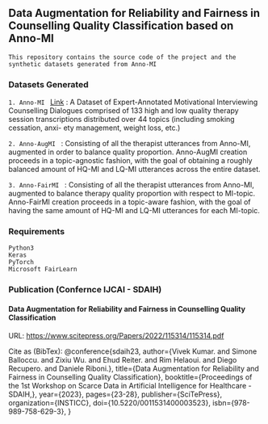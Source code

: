 ## Data Augmentation for Reliability and Fairness in Counselling Quality Classification based on Anno-MI 

```
This repository contains the source code of the project and the synthetic datasets generated from Anno-MI
```

### Datasets Generated 

```1. Anno-MI ``` [Link](https://github.com/vsrana-ai/AnnoMI) : A Dataset of Expert-Annotated Motivational Interviewing Counselling Dialogues comprised of 133 high and low quality therapy
session transcriptions distributed over 44 topics (including smoking cessation, anxi- ety management, weight loss, etc.)  

```2. Anno-AugMI ``` : Consisting of all the therapist utterances from Anno-MI, augmented in order to balance quality proportion. Anno-AugMI creation proceeds in a topic-agnostic fashion, with the goal of obtaining a roughly balanced amount of HQ-MI and LQ-MI utterances across the entire dataset.

```3. Anno-FairMI ``` : Consisting of all the therapist utterances from Anno-MI, augmented to balance therapy quality proportion with respect to MI-topic. Anno-FairMI creation proceeds in a topic-aware fashion, with the goal of having the same amount of HQ-MI and LQ-MI utterances for each MI-topic.


### Requirements
```
Python3
Keras
PyTorch
Microsoft FairLearn
```

### Publication (Confernce IJCAI - SDAIH) 
#### Data Augmentation for Reliability and Fairness in Counselling Quality Classification 
URL: https://www.scitepress.org/Papers/2022/115314/115314.pdf 

Cite as (BibTex): @conference{sdaih23,
author={Vivek Kumar. and Simone Balloccu. and Zixiu Wu. and Ehud Reiter. and Rim Helaoui. and Diego Recupero. and Daniele Riboni.},
title={Data Augmentation for Reliability and Fairness in Counselling Quality Classification},
booktitle={Proceedings of the 1st Workshop on Scarce Data in Artificial Intelligence for Healthcare - SDAIH,},
year={2023},
pages={23-28},
publisher={SciTePress},
organization={INSTICC},
doi={10.5220/0011531400003523},
isbn={978-989-758-629-3},
}
``` 

``` 
